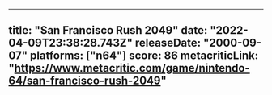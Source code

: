 
---
title: "San Francisco Rush 2049"
date: "2022-04-09T23:38:28.743Z"
releaseDate: "2000-09-07"
platforms: ["n64"]
score: 86
metacriticLink: "https://www.metacritic.com/game/nintendo-64/san-francisco-rush-2049"
---
